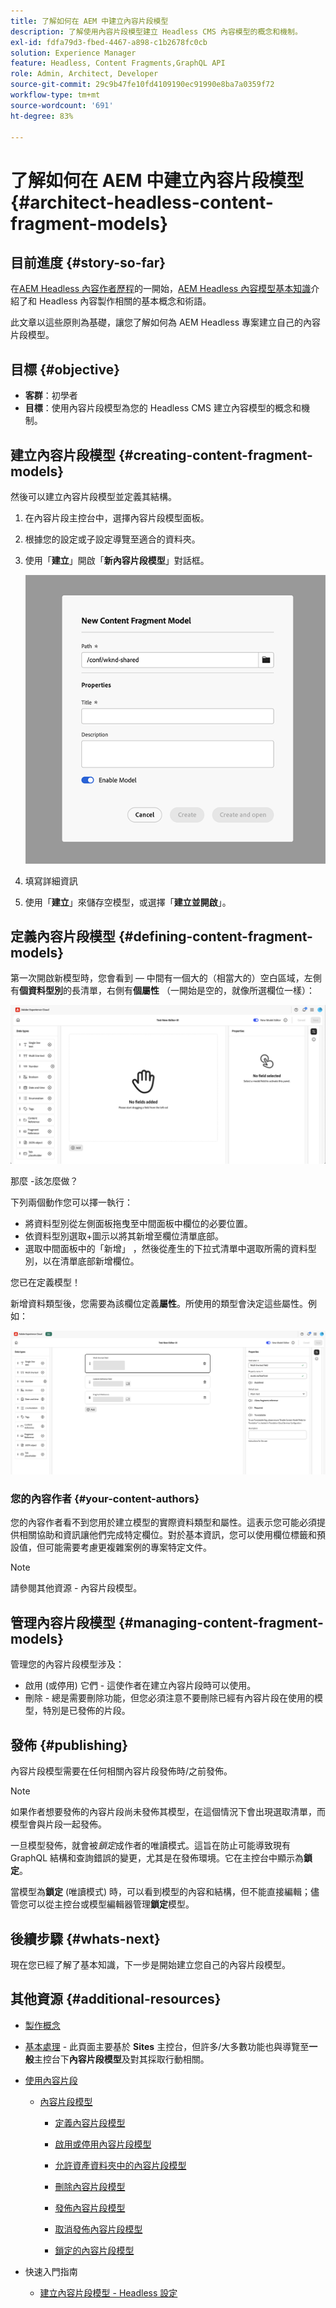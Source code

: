 ```yaml
---
title: 了解如何在 AEM 中建立內容片段模型
description: 了解使用內容片段模型建立 Headless CMS 內容模型的概念和機制。
exl-id: fdfa79d3-fbed-4467-a898-c1b2678fc0cb
solution: Experience Manager
feature: Headless, Content Fragments,GraphQL API
role: Admin, Architect, Developer
source-git-commit: 29c9b47fe10fd4109190ec91990e8ba7a0359f72
workflow-type: tm+mt
source-wordcount: '691'
ht-degree: 83%

---
```


# 了解如何在 AEM 中建立內容片段模型 {#architect-headless-content-fragment-models}

## 目前進度 {#story-so-far}

在[AEM Headless 內容作者歷程](overview.md)的一開始，[AEM Headless 內容模型基本知識](basics.md)介紹了和 Headless 內容製作相關的基本概念和術語。

此文章以這些原則為基礎，讓您了解如何為 AEM Headless 專案建立自己的內容片段模型。

## 目標 {#objective}

* **客群**：初學者
* **目標**：使用內容片段模型為您的 Headless CMS 建立內容模型的概念和機制。

## 建立內容片段模型 {#creating-content-fragment-models}

然後可以建立內容片段模型並定義其結構。

1. 在內容片段主控台中，選擇內容片段模型面板。

1. 根據您的設定或子設定導覽至適合的資料夾。

1. 使用「**建立**」開啟「**新內容片段模型**」對話框。

   ![標題和說明](/help/sites-cloud/administering/content-fragments/assets/cf-managing-content-fragment-models-create.png)

1. 填寫詳細資訊

1. 使用「**建立**」來儲存空模型，或選擇「**建立並開啟**」。

## 定義內容片段模型 {#defining-content-fragment-models}

第一次開啟新模型時，您會看到 — 中間有一個大的（相當大的）空白區域，左側有&#x200B;**個資料型別**&#x200B;的長清單，右側有&#x200B;**個屬性** （一開始是空的，就像所選欄位一樣）：

![空白模型](/help/sites-cloud/administering/content-fragments/assets/cf-cfmodels-empty-model.png)

那麼 -該怎麼做？

下列兩個動作您可以擇一執行：

* 將資料型別從左側面板拖曳至中間面板中欄位的必要位置。
* 依資料型別選取+圖示以將其新增至欄位清單底部。
* 選取中間面板中的「新增」 ，然後從產生的下拉式清單中選取所需的資料型別，以在清單底部新增欄位。

您已在定義模型！

新增資料類型後，您需要為該欄位定義&#x200B;**屬性**。所使用的類型會決定這些屬性。例如：

![資料屬性](/help/sites-cloud/administering/content-fragments/assets/cf-cfmodels-field-properties.png)

### 您的內容作者 {#your-content-authors}

您的內容作者看不到您用於建立模型的實際資料類型和屬性。這表示您可能必須提供相關協助和資訊讓他們完成特定欄位。對於基本資訊，您可以使用欄位標籤和預設值，但可能需要考慮更複雜案例的專案特定文件。

>[!NOTE]
>
>請參閱其他資源 - 內容片段模型。

## 管理內容片段模型 {#managing-content-fragment-models}

<!-- needs more details -->

管理您的內容片段模型涉及：

* 啟用 (或停用) 它們 - 這使作者在建立內容片段時可以使用。
* 刪除 - 總是需要刪除功能，但您必須注意不要刪除已經有內容片段在使用的模型，特別是已發佈的片段。

## 發佈 {#publishing}

<!-- needs more details -->

內容片段模型需要在任何相關內容片段發佈時/之前發佈。

>[!NOTE]
>
>如果作者想要發佈的內容片段尚未發佈其模型，在這個情況下會出現選取清單，而模型會與片段一起發佈。

一旦模型發佈，就會被&#x200B;*鎖定*&#x200B;成作者的唯讀模式。這旨在防止可能導致現有 GraphQL 結構和查詢錯誤的變更，尤其是在發佈環境。它在主控台中顯示為&#x200B;**鎖定**。

當模型為&#x200B;**鎖定** (唯讀模式) 時，可以看到模型的內容和結構，但不能直接編輯；儘管您可以從主控台或模型編輯器管理&#x200B;**鎖定**&#x200B;模型。

## 後續步驟 {#whats-next}

現在您已經了解了基本知識，下一步是開始建立您自己的內容片段模型。

## 其他資源 {#additional-resources}

* [製作概念](/help/sites-cloud/authoring/author-publish.md)

* [基本處理](/help/sites-cloud/authoring/basic-handling.md) - 此頁面主要基於 **Sites** 主控台，但許多/大多數功能也與導覽至&#x200B;**一般**&#x200B;主控台下&#x200B;**內容片段模型**&#x200B;及對其採取行動相關。

* [使用內容片段](/help/sites-cloud/administering/content-fragments/overview.md)

   * [內容片段模型](/help/sites-cloud/administering/content-fragments/managing-content-fragment-models.md)

      * [定義內容片段模型](/help/sites-cloud/administering/content-fragments/content-fragment-models.md)

      * [啟用或停用內容片段模型](/help/sites-cloud/administering/content-fragments/managing-content-fragment-models.md#enabling-disabling-a-content-fragment-model)

      * [允許資產資料夾中的內容片段模型](/help/sites-cloud/administering/content-fragments/managing-content-fragment-models.md#allowing-content-fragment-models-assets-folder)

      * [刪除內容片段模型](/help/sites-cloud/administering/content-fragments/managing-content-fragment-models.md#deleting-a-content-fragment-model)

      * [發佈內容片段模型](/help/sites-cloud/administering/content-fragments/managing-content-fragment-models.md#publishing-a-content-fragment-model)

      * [取消發佈內容片段模型](/help/sites-cloud/administering/content-fragments/managing-content-fragment-models.md#unpublishing-a-content-fragment-model)

      * [鎖定的內容片段模型](/help/sites-cloud/administering/content-fragments/managing-content-fragment-models.md#locked-content-fragment-models)

* 快速入門指南

   * [建立內容片段模型 - Headless 設定](/help/headless/setup/create-content-model.md)
